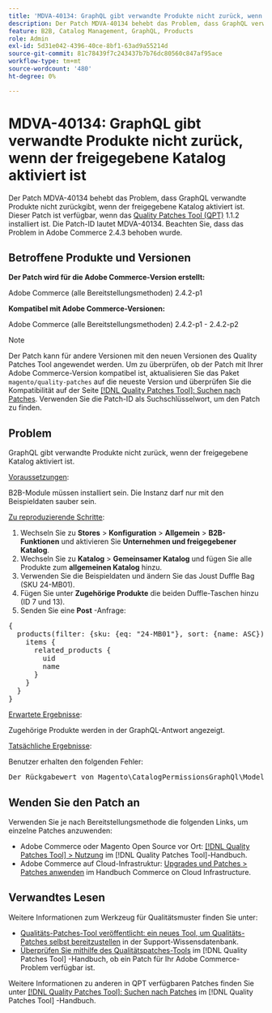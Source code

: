 ```yaml
---
title: 'MDVA-40134: GraphQL gibt verwandte Produkte nicht zurück, wenn der freigegebene Katalog aktiviert ist'
description: Der Patch MDVA-40134 behebt das Problem, dass GraphQL verwandte Produkte nicht zurückgibt, wenn der freigegebene Katalog aktiviert ist. Dieser Patch ist verfügbar, wenn das [Quality Patches Tool (QPT)](https://experienceleague.adobe.com/en/docs/commerce-knowledge-base/kb/announcements/commerce-announcements/magento-quality-patches-released-new-tool-to-self-serve-quality-patches) 1.1.2 installiert ist. Die Patch-ID lautet MDVA-40134. Beachten Sie, dass das Problem in Adobe Commerce 2.4.3 behoben wurde.
feature: B2B, Catalog Management, GraphQL, Products
role: Admin
exl-id: 5d31e042-4396-40ce-8bf1-63ad9a55214d
source-git-commit: 81c78439f7c243437b7b76dc80560c847af95ace
workflow-type: tm+mt
source-wordcount: '480'
ht-degree: 0%

---
```


# MDVA-40134: GraphQL gibt verwandte Produkte nicht zurück, wenn der freigegebene Katalog aktiviert ist

Der Patch MDVA-40134 behebt das Problem, dass GraphQL verwandte Produkte nicht zurückgibt, wenn der freigegebene Katalog aktiviert ist. Dieser Patch ist verfügbar, wenn das [Quality Patches Tool (QPT)](https://experienceleague.adobe.com/en/docs/commerce-knowledge-base/kb/announcements/commerce-announcements/magento-quality-patches-released-new-tool-to-self-serve-quality-patches) 1.1.2 installiert ist. Die Patch-ID lautet MDVA-40134. Beachten Sie, dass das Problem in Adobe Commerce 2.4.3 behoben wurde.

## Betroffene Produkte und Versionen

**Der Patch wird für die Adobe Commerce-Version erstellt:**

Adobe Commerce (alle Bereitstellungsmethoden) 2.4.2-p1

**Kompatibel mit Adobe Commerce-Versionen:**

Adobe Commerce (alle Bereitstellungsmethoden) 2.4.2-p1 - 2.4.2-p2

>[!NOTE]
>
>Der Patch kann für andere Versionen mit den neuen Versionen des Quality Patches Tool angewendet werden. Um zu überprüfen, ob der Patch mit Ihrer Adobe Commerce-Version kompatibel ist, aktualisieren Sie das Paket `magento/quality-patches` auf die neueste Version und überprüfen Sie die Kompatibilität auf der Seite [[!DNL Quality Patches Tool]: Suchen nach Patches](https://experienceleague.adobe.com/en/docs/commerce-knowledge-base/kb/announcements/commerce-announcements/magento-quality-patches-released-new-tool-to-self-serve-quality-patches). Verwenden Sie die Patch-ID als Suchschlüsselwort, um den Patch zu finden.

## Problem

GraphQL gibt verwandte Produkte nicht zurück, wenn der freigegebene Katalog aktiviert ist.

<u>Voraussetzungen</u>:

B2B-Module müssen installiert sein.
Die Instanz darf nur mit den Beispieldaten sauber sein.

<u>Zu reproduzierende Schritte</u>:

1. Wechseln Sie zu **Stores** > **Konfiguration** > **Allgemein** > **B2B-Funktionen** und aktivieren Sie **Unternehmen und freigegebener Katalog**.
1. Wechseln Sie zu **Katalog** > **Gemeinsamer Katalog** und fügen Sie alle Produkte zum **allgemeinen Katalog** hinzu.
1. Verwenden Sie die Beispieldaten und ändern Sie das Joust Duffle Bag (SKU 24-MB01).
1. Fügen Sie unter **Zugehörige Produkte** die beiden Duffle-Taschen hinzu (ID 7 und 13).
1. Senden Sie eine **Post** -Anfrage:

<pre>{
  products(filter: {sku: {eq: "24-MB01"}, sort: {name: ASC}) {
    items {
      related_products {
        uid
        name
      }
    }
  }
}</pre>

<u>Erwartete Ergebnisse</u>:

Zugehörige Produkte werden in der GraphQL-Antwort angezeigt.

<u>Tatsächliche Ergebnisse</u>:

Benutzer erhalten den folgenden Fehler:

<pre>Der Rückgabewert von Magento\CatalogPermissionsGraphQl\Model\Store\StoreProcessor::getStoreId() muss vom Typ int, null return {"exception":"[object] (GraphQL\\Error\\Error(code: 0): Der Rückgabewert von Magento\\CatalogPermissionsGraphQl\\Model\\Store\\StoreProcessor::getStoreId() muss vom Typ int, null zurückgegeben sein </pre>

## Wenden Sie den Patch an

Verwenden Sie je nach Bereitstellungsmethode die folgenden Links, um einzelne Patches anzuwenden:

* Adobe Commerce oder Magento Open Source vor Ort: [[!DNL Quality Patches Tool] > Nutzung](/help/tools/quality-patches-tool/usage.md) im [!DNL Quality Patches Tool]-Handbuch.
* Adobe Commerce auf Cloud-Infrastruktur: [Upgrades und Patches > Patches anwenden](https://experienceleague.adobe.com/docs/commerce-cloud-service/user-guide/develop/upgrade/apply-patches.html) im Handbuch Commerce on Cloud Infrastructure.

## Verwandtes Lesen

Weitere Informationen zum Werkzeug für Qualitätsmuster finden Sie unter:

* [Qualitäts-Patches-Tool veröffentlicht: ein neues Tool, um Qualitäts-Patches selbst bereitzustellen](https://experienceleague.adobe.com/en/docs/commerce-knowledge-base/kb/announcements/commerce-announcements/magento-quality-patches-released-new-tool-to-self-serve-quality-patches) in der Support-Wissensdatenbank.
* [Überprüfen Sie mithilfe des Qualitätspatches-Tools](/help/tools/quality-patches-tool/patches-available-in-qpt/check-patch-for-magento-issue-with-magento-quality-patches.md) im [!DNL Quality Patches Tool] -Handbuch, ob ein Patch für Ihr Adobe Commerce-Problem verfügbar ist.

Weitere Informationen zu anderen in QPT verfügbaren Patches finden Sie unter [[!DNL Quality Patches Tool]: Suchen nach Patches](https://experienceleague.adobe.com/tools/commerce-quality-patches/index.html) im [!DNL Quality Patches Tool] -Handbuch.
